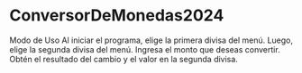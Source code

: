 # ConversorDeMonedas2024
Modo de Uso
Al iniciar el programa, elige la primera divisa del menú.
Luego, elige la segunda divisa del menú.
Ingresa el monto que deseas convertir.
Obtén el resultado del cambio y el valor en la segunda divisa.

